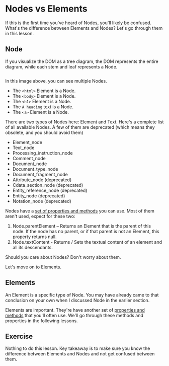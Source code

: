 # Nodes vs Elements

If this is the first time you've heard of Nodes, you'll likely be confused. What's the difference between Elements and Nodes? Let's go through them in this lesson.

## Node

If you visualize the DOM as a tree diagram, the DOM represents the entire diagram, while each stem and leaf represents a Node.

<figure>
  <img src="/images/2017/" alt="">
  <figcaption></figcaption>
</figure>

In this image above, you can see multiple Nodes.

- The `<html>` Element is a Node.
- The `<body>` Element is a Node.
- The `<h1>` Element is a Node.
- The `A heading` text is a Node.
- The `<a>` Element is a Node.

There are two types of Nodes here: Element and Text. Here's a complete list of all available Nodes. A few of them are deprecated (which means they obsolete, and you should avoid them)

- Element_node
- Text_node
- Processing_instruction_node
- Comment_node
- Document_node
- Document_type_node
- Document_fragment_node
- Attribute_node (deprecated)
- Cdata_section_node (deprecated)
- Entity_reference_node (deprecated)
- Entity_node (deprecated)
- Notation_node (deprecated)

Nodes have a [set of properties and methods](https://developer.mozilla.org/en/docs/Web/API/Node) you can use. Most of them aren't used, expect for these two:

1. Node.parentElement – Returns an Element that is the parent of this node. If the node has no parent, or if that parent is not an Element, this property returns null.
2. Node.textContent - Returns / Sets the textual content of an element and all its descendants.

Should you care about Nodes? Don't worry about them.

Let's move on to Elements.

## Elements

An Element is a specific type of Node. You may have already came to that conclusion on your own when I discussed Node in the earlier section.

Elements are important. They're have another set of [properties and methods](https://developer.mozilla.org/en-US/docs/Web/API/Element) that you'll often use. We'll go through these methods and properties in the following lessons.

## Exercise

Nothing to do this lesson. Key takeaway is to make sure you know the difference between Elements and Nodes and not get confused between them.